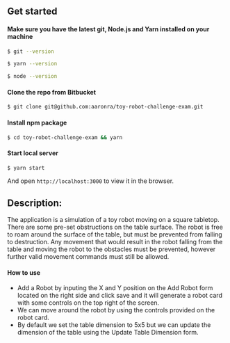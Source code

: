 ## Get started

#### Make sure you have the latest git, Node.js and Yarn installed on your machine

```bash
$ git --version

$ yarn --version

$ node --version
```

#### Clone the repo from Bitbucket

```bash
$ git clone git@github.com:aaronra/toy-robot-challenge-exam.git
```

#### Install npm package

```bash
$ cd toy-robot-challenge-exam && yarn
```

#### Start local server

```bash
$ yarn start
```

And open `http://localhost:3000` to view it in the browser.

## Description:
The application is a simulation of a toy robot moving on a square tabletop. There are some pre-set obstructions on the table surface. The robot is free to roam around the surface of the table, but must be prevented from falling to destruction. Any movement that would result in the robot falling from the table and moving the robot to the obstacles must be prevented, however further valid movement commands must still be allowed.

#### How to use

* Add a Robot by inputing the X and Y position on the Add Robot form located on the right side and click save and it will generate a robot card with some controls on the top right of the screen.
* We can move around the robot by using the controls provided on the robot card.
* By default we set the table dimension to 5x5 but we can update the dimension of the table using the Update Table Dimension form.

